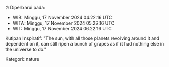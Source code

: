⏰ Diperbarui pada:
- WIB: Minggu, 17 November 2024 04.22.16 UTC
- WITA: Minggu, 17 November 2024 05.22.16 UTC
- WIT: Minggu, 17 November 2024 06.22.16 UTC

Kutipan Inspiratif:
"The sun, with all those planets revolving around it and dependent on it, can still ripen a bunch of grapes as if it had nothing else in the universe to do."


Kategori: nature

